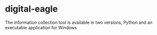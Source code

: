 # digital-eagle
The information collection tool is available in two versions, Python and an executable application for Windows
